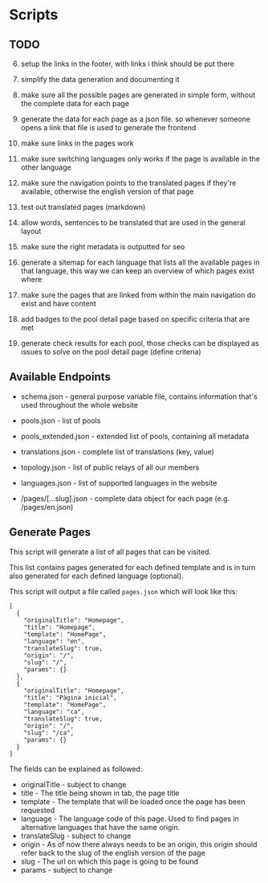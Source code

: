 # Scripts

## TODO

6. setup the links in the footer, with links i think should be put there

7. simplify the data generation and documenting it

8. make sure all the possible pages are generated in simple form, without the complete data for each page

9. generate the data for each page as a json file. so whenever someone opens a link that file is used to generate the frontend

10. make sure links in the pages work

11. make sure switching languages only works if the page is available in the other language

12. make sure the navigation points to the translated pages if they're available, otherwise the english version of that page

13. test out translated pages (markdown)

14. allow words, sentences to be translated that are used in the general layout

15. make sure the right metadata is outputted for seo

16. generate a sitemap for each language that lists all the available pages in that language, this way we can keep an overview of which pages exist where

17. make sure the pages that are linked from within the main navigation do exist and have content

18. add badges to the pool detail page based on specific criteria that are met

19. generate check results for each pool, those checks can be displayed as issues to solve on the pool detail page (define criteria)

## Available Endpoints

- schema.json - general purpose variable file, contains information that's used throughout the whole website
- pools.json - list of pools 
- pools_extended.json - extended list of pools, containing all metadata
- translations.json - complete list of translations (key, value)
- topology.json - list of public relays of all our members
- languages.json - list of supported languages in the website

- /pages/[...slug].json - complete data object for each page (e.g. /pages/en.json)

## Generate Pages

This script will generate a list of all pages that can be visited.

This list contains pages generated for each defined template and is in turn also generated for each defined language (optional).

This script will output a file called `pages.json` which will look like this:

```
[
  {
    "originalTitle": "Homepage",
    "title": "Homepage",
    "template": "HomePage",
    "language": "en",
    "translateSlug": true,
    "origin": "/",
    "slug": "/",
    "params": {}
  },
  {
    "originalTitle": "Homepage",
    "title": "Pàgina inicial",
    "template": "HomePage",
    "language": "ca",
    "translateSlug": true,
    "origin": "/",
    "slug": "/ca",
    "params": {}
  }
]
```

The fields can be explained as followed:
- originalTitle - subject to change
- title - The title being shown in tab, the page title
- template - The template that will be loaded once the page has been requested
- language - The language code of this page. Used to find pages in alternative languages that have the same origin.
- translateSlug - subject to change
- origin - As of now there always needs to be an origin, this origin should refer back to the slug of the english version of the page
- slug - The url on which this page is going to be found
- params - subject to change